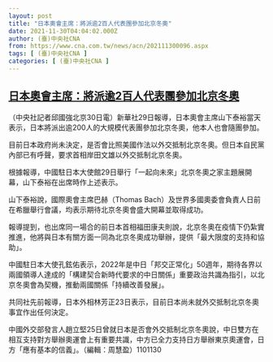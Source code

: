 ```yaml
---
layout: post
title: "日本奧會主席：將派逾2百人代表團參加北京冬奧"
date: 2021-11-30T04:04:02.000Z
author: (臺)中央社CNA
from: https://www.cna.com.tw/news/acn/202111300096.aspx
tags: [ (臺)中央社CNA ]
categories: [ (臺)中央社CNA ]
---
```

<!--1638245042000-->
[日本奧會主席：將派逾2百人代表團參加北京冬奧](https://www.cna.com.tw/news/acn/202111300096.aspx)
------

<div>
<div></div><div><p>（中央社記者邱國強北京30日電）新華社29日報導，日本奧會主席山下泰裕當天表示，日本將派出逾200人的大規模代表團參加北京冬奧，他本人也會隨團參加。</p><p>目前日本政府尚未決定，是否會比照美國作法以外交抵制北京冬奧。但日本自民黨內部已有呼聲，要求首相岸田文雄以外交抵制北京冬奧。</p><p>根據報導，中國駐日本大使館29日舉行「一起向未來」北京冬奧之家主題展開幕，山下泰裕在出席時作上述表示。</p><p>山下泰裕說，國際奧會主席巴赫（Thomas Bach）及世界多國奧委會負責人日前在希臘舉行會議，均表示期待北京冬奧會盛大開幕並取得成功。</p><p>報導提到，也出席同一場合的前日本首相福田康夫則說，北京冬奧在疫情下仍紮實推進，他將與日本有關方面一同為北京冬奧成功舉辦，提供「最大限度的支持和協助」。</p><p>中國駐日本大使孔鉉佑表示，2022年是中日「邦交正常化」50週年，期待各界以兩國領導人達成的「構建契合新時代要求的中日關係」重要政治共識為指引，以北京冬奧會為契機，推動兩國關係「持續改善發展」。</p><p>共同社先前報導，日本外相林芳正23日表示，目前日本尚未就外交抵制北京冬奧事宜作出任何決定。</p><p>中國外交部發言人趙立堅25日曾就日本是否會外交抵制北京冬奧說，中日雙方在相互支持對方舉辦奧運會上有重要共識，中方已全力支持日方舉辦東京奧運會，日方「應有基本的信義」。（編輯：周慧盈）1101130</p></div>
</div>
